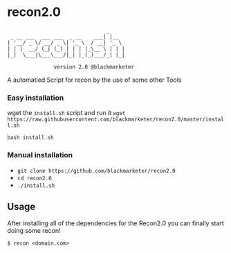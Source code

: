 # recon2.0
```
                                _
 _ __ ___  ___ ___  _ __    ___| |__
| '__/ _ \/ __/ _ \| '_ \  / __| '_ \
| | |  __/ (_| (_) | | | |_\__ \ | | |
|_|  \___|\___\___/|_| |_(_)___/_| |_|

               version 2.0 @blackmarketer
```
A automatied Script for recon by the use of some other Tools

### Easy installation
wget the `install.sh` script and run it
`wget https://raw.githubusercontent.com/blackmarketer/recon2.0/master/install.sh`

`bash install.sh`

### Manual installation
- `git clone https://github.com/blackmarketer/recon2.0`
 - `cd recon2.0`
 - `./install.sh`
## Usage

After installing all of the dependencies for the Recon2.0 you can finally start doing some recon!

```
$ recon <domain.com>
```
